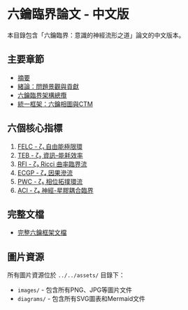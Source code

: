 # 六鑰臨界論文 - 中文版

本目錄包含「六鑰臨界：意識的神經流形之道」論文的中文版本。

## 主要章節

- [摘要](./00_摘要.md)
- [緒論：問題景觀與貢獻](./01_緒論：問題景觀與貢獻.md)
- [六鑰臨界架構總攬](./02-1_六鑰臨界架構總攬.md)
- [統一框架：六鑰相圖與CTM](./02-2_統一框架：六鑰相圖與CTM.md)

## 六個核心指標

1. [FELC - ζ₁ 自由能極限環](./03-0_FELC%20-%20ζ₁%20定義與公式.md)
2. [TEB - ζ₂ 資訊–能耗效率](./08-0_TEB%20-%20ζ₂%20定義與公式.md)
3. [RFI - ζ₃ Ricci 曲率臨界流](./04-0_RFI%20-%20ζ₃%20定義與公式.md)
4. [ECGP - ζ₄ 因果滲流](./05-0_ECGP%20-%20ζ₄%20定義與公式.md)
5. [PWC - ζ₅ 相位拓撲環流](./06-0_PWC%20-%20ζ₅%20定義與公式.md)
6. [ACI - ζ₆ 神經-星膠耦合臨界](./07-0_ACI%20-%20ζ₆%20定義與公式.md)

## 完整文檔

- [完整六鑰框架文檔](./Complete_Six_Key_Framework.md)

## 圖片資源

所有圖片資源位於 `../../assets/` 目錄下：
- `images/` - 包含所有PNG、JPG等圖片文件
- `diagrams/` - 包含所有SVG圖表和Mermaid文件

